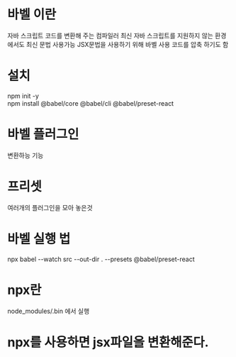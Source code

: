 # 바벨 이란

자바 스크립트 코드를 변환해 주는 컴파일러
최신 자바 스크립트를 지원하지 않는 환경에서도 최신 문법 사용가능
JSX문법을 사용하기 위해 바벨 사용
코드를 압축 하기도 함

# 설치

npm init -y  
npm install @babel/core @babel/cli @babel/preset-react

# 바벨 플러그인

변환하능 기능

# 프리셋

여러개의 플러그인을 모아 놓은것

# 바벨 실행 법

npx babel --watch src --out-dir . --presets @babel/preset-react

# npx란

node_modules/.bin 에서 실행

# npx를 사용하면 jsx파일을 변환해준다.
